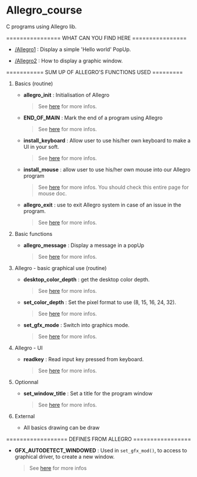 # Allegro_course

C programs using Allegro lib.

================ WHAT CAN YOU FIND HERE ================

- [/Allegro1](Allegro1) : Display a simple 'Hello world' PopUp.

- [/Allegro2](Allegro2) : How to display a graphic window.

=========== SUM UP OF ALLEGRO'S FUNCTIONS USED =========

1. Basics (routine)
   - **allegro_init** : Initialisation of Allegro
     > See [here](http://liballeg.org/stabledocs/en/alleg000.html#allegro_init) for more infos.

   - **END_OF_MAIN** : Mark the end of a program using Allegro
     > See [here](http://liballeg.org/stabledocs/en/alleg000.html#END_OF_MAIN) for more infos.

   - **install_keyboard** : Allow user to use his/her own keyboard to make a UI in your soft.
     > See [here](http://liballeg.org/stabledocs/en/alleg006.html#install_keyboard) for more infos.

   - **install_mouse** : allow user to use his/her own mouse into our Allegro program
     > See [here](http://liballeg.org/stabledocs/en/alleg004.html#install_mouse) for more infos. You should check this entire page for mouse doc.

   - **allegro_exit** : use to exit Allegro system in case of an issue in the program.
     > See [here](http://liballeg.org/stabledocs/en/alleg000.html#allegro_exit) for more infos.

2. Basic functions
   - **allegro_message** : Display a message in a popUp
     > See [here](http://liballeg.org/stabledocs/en/alleg000.html#allegro_message) for more infos.

3. Allegro - basic graphical use (routine)
   - **desktop_color_depth** : get the desktop color depth.
     > See [here](http://liballeg.org/stabledocs/en/alleg000.html#desktop_color_depth) for more infos.

   - **set_color_depth** : Set the pixel format to use (8, 15, 16, 24, 32).
     > See [here](http://liballeg.org/stabledocs/en/alleg008.html#set_color_depth) for more infos.

   - **set_gfx_mode** : Switch into graphics mode.
     > See [here](http://liballeg.org/stabledocs/en/alleg008.html#set_gfx_mode) for more infos.

4. Allegro - UI
   - **readkey** : Read input key pressed from keyboard.
     > See [here](http://liballeg.org/stabledocs/en/alleg006.html#readkey) for more infos.

5. Optionnal
   - **set_window_title** : Set a title for the program window
     > See [here](http://liballeg.org/stabledocs/en/alleg000.html#set_window_title) for more infos.

6. External
   - All basics drawing can be draw

================== DEFINES FROM ALLEGRO =================

- **GFX_AUTODETECT_WINDOWED** : Used in `set_gfx_mod()`, to access to graphical driver, to create a new window.
  > See [here](http://liballeg.org/stabledocs/en/alleg037.html#GFX_*/Windows) for more infos
